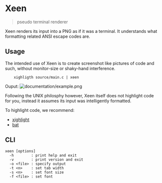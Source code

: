 # Xeen
> pseudo terminal renderer

Xeen renders its input into a PNG as if it was a terminal.
It understands what formatting related ANSI escape codes are.

## Usage
The intended use of Xeen is to create screenshot like pictures of code and such,
without monitor-size or shaky-hand interference.

```
    xighligth source/main.c | xeen
```
Ouput:
![documentation/example.png](documentation/example.png)

Following the UNIX philosphy however,
Xeen itself does not highlight code for you,
instead it assumes its input was intelligently formatted.

To highlight code, we recommend:
+ [xighlight]()
+ [bat](https://github.com/sharkdp/bat)

## CLI
```
xeen [options]
  -h        : print help and exit
  -v        : print version and exit
  -o <file> : specify output
  -t <n>    : set tab width
  -s <n>    : set font size
  -f <file> : set font
```
